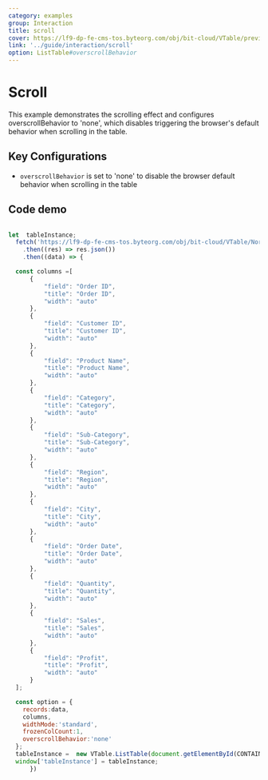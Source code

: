 ```yaml
---
category: examples
group: Interaction
title: scroll
cover: https://lf9-dp-fe-cms-tos.byteorg.com/obj/bit-cloud/VTable/preview/scroll.gif
link: '../guide/interaction/scroll'
option: ListTable#overscrollBehavior
---
```


# Scroll

This example demonstrates the scrolling effect and configures overscrollBehavior to 'none', which disables triggering the browser's default behavior when scrolling in the table.

## Key Configurations

- `overscrollBehavior` is set to 'none' to disable the browser default behavior when scrolling in the table

## Code demo

```javascript livedemo template=vtable

let  tableInstance;
  fetch('https://lf9-dp-fe-cms-tos.byteorg.com/obj/bit-cloud/VTable/North_American_Superstore_data.json')
    .then((res) => res.json())
    .then((data) => {

  const columns =[
      {
          "field": "Order ID",
          "title": "Order ID",
          "width": "auto"
      },
      {
          "field": "Customer ID",
          "title": "Customer ID",
          "width": "auto"
      },
      {
          "field": "Product Name",
          "title": "Product Name",
          "width": "auto"
      },
      {
          "field": "Category",
          "title": "Category",
          "width": "auto"
      },
      {
          "field": "Sub-Category",
          "title": "Sub-Category",
          "width": "auto"
      },
      {
          "field": "Region",
          "title": "Region",
          "width": "auto"
      },
      {
          "field": "City",
          "title": "City",
          "width": "auto"
      },
      {
          "field": "Order Date",
          "title": "Order Date",
          "width": "auto"
      },
      {
          "field": "Quantity",
          "title": "Quantity",
          "width": "auto"
      },
      {
          "field": "Sales",
          "title": "Sales",
          "width": "auto"
      },
      {
          "field": "Profit",
          "title": "Profit",
          "width": "auto"
      }
  ];

  const option = {
    records:data,
    columns,
    widthMode:'standard',
    frozenColCount:1,
    overscrollBehavior:'none'
  };
  tableInstance =  new VTable.ListTable(document.getElementById(CONTAINER_ID),option);
  window['tableInstance'] = tableInstance;
      })
```

